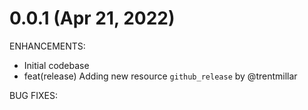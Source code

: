 # 0.0.1 (Apr 21, 2022)

ENHANCEMENTS:

* Initial codebase
* feat(release) Adding new resource `github_release` by @trentmillar

BUG FIXES:
